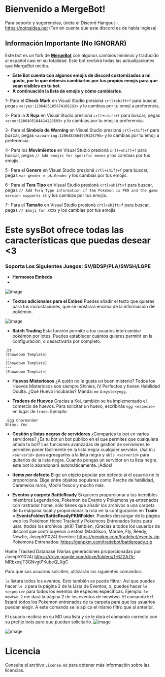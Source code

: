 # Bienvenido a MergeBot!
Para soporte y sugerencias, únete al Discord Hangout - https://notpaldea.net (Ten en cuenta que este discord es de habla inglesa)

## Información Importante (No IGNORAR)
Este bot es un fork de [**MergeBot**](https://github.com/bdawg1989/MergeBot) con algunos cambios mínimos y traducido al español casi en su totalidad.
Este bot recibirá todas las actualizaciones que MergeBot reciba. 

- __Este Bot cuenta con algunos emojis de discord customizados a mi gusto, por lo que deberás cambiarlos por tus propios emojis para que sean visibles en tu bot__.
- __A continuación la lista de emojis y cómo cambiarlos__.
  
1- Para el **Check Mark** en Visual Studio presioná `crtl+shift+f` para buscar, pegas `<a:yes:1206485105674166292>` y lo cambias por tu emoji a preferencia.

2- Para la **X Roja** en Visual Studio presioná `crtl+shift+f` para buscar, pegas `<a:no:1206485104424128593>` y lo cambias por tu emoji a preferencia.

3- Para el **Simbolo de Warning** en Visual Studio presioná `crtl+shift+f` para buscar, pegas `<a:warning:1206483664939126795>` y lo cambias por tu emoji a preferencia.

4- Para los **Movimientos** en Visual Studio presioná `crtl+shift+f` para buscar, pegas `// Add emojis for specific moves` y los cambias por tus emojis.

5- Para el **Genero** en Visual Studio presioná `crtl+shift+f` para buscar, pegas `var gender = pk.Gender` y los cambias por tus emojis.

6- Para el **Tera Tipo** en Visual Studio presioná `crtl+shift+f` para buscar, pegas `// Add Tera Type information if the Pokémon is PK9 and the game version supports it` y los cambias por tus emojis.

7- Para el **Tamaño** en Visual Studio presioná `crtl+shift+f` para buscar, pegas `// Emoji for XXXS` y los cambias por tus emojis.

# Este sysBot ofrece todas las características que puedas desear <3
### Soporta Los Siguientes Juegos:  SV/BDSP/PLA/SWSH/LGPE

- __Hermosos Embeds__
- 
![image](https://i.imgur.com/F1NdO3l.png)

- __Textos adicionales para el Embed__
Puedes añadir el texto que quieras para tus incrustaciones, que se mostrará encima de la información del pokémon.

![image](https://i.imgur.com/ulgsxeq.png)

- __Batch Trading__
Esta función permite a tus usuarios intercambiar pokémon por lotes.  Puedes establecer cuántos quieres permitir en la configuración, o desactivarla por completo.
```
.bt
[Showdown Template]
---
[Showdown Template]
---
[Showdown Template]
```

- __Huevos Misteriosos__
¿A quién no le gusta un buen misterio?
Todos los Huevos Misteriosos son siempre Shinies, IV Perfectos y tienen Habilidad Oculta.  ¿Qué Huevo incubarás?
Manda: `me` o `mysteryegg`.

- __Tradeos de Huevos__
Gracias a Koi, también se ha implementado el comercio de huevos.
Para solicitar un huevo, escribirás `egg <especie>` en lugar de `trade`.
Ejemplo:  
```
.Egg Charmander
Shiny: Yes
```

- __Gestión y listas negras de servidores__
¿Compartes tu bot en varios servidores?  ¿Es tu bot un bot público en el que permites que cualquiera añada tu bot?
Las funciones avanzadas de gestión de servidores te permiten poner fácilmente en la lista negra cualquier servidor.
Usa `bls <serverid>` para agreagarlos a la lista negra y `ubls <serverid>` para quitarlos de la lista negra.
Cuando pongas un servidor en tu lista negra, este bot lo abandonará automáticamente.  ¡Adios!

- __Items por defecto__
Elige un objeto popular por defecto si el usuario no lo proporciona.  Elige entre objetos populares como Parche de habilidad, Caramelos raros, Mochi fresco y mucho más.

- __Eventos y carpeta BattleReady__
Si quieres proporcionar a tus increíbles miembros Legendarios,  Pokemon de Evento y Pokemons ya entrenados con rastrador home, sólo tienes que añadir los archivos a una carpeta de tu máquina local y proporcionar la ruta en la configuración en **Trade > EventsFolder/BattleReadyPKMFolder**.
Puedes descargar de la página web los Pokémon Home Tracked y Pokemons Entrenados listos para usar.  (todos los archivos .pk9) También, ¡Gracias a todos los usuarios de discord que contribuyeron a estos!  (Maddison, Marnie, Fly, Reedy, Newfie, Joseph11024)
Eventos: https://genpkm.com/tradebot/events.zip
Pokemons Entrenados:  https://genpkm.com/tradebot/battleready.zip

Home Tracked Database (Varias generaciones proporcionadas por Joseph11024)
https://drive.google.com/drive/folders/1-6Z2A75-MRbxxsjT3GNvgtPKubeQLXgC

Para que sus usuarios soliciten, utilizarán los siguientes comandos:

`le` listará todos los eventos.  Esto también se puede filtrar.  Así que puedes hacer `le 2` para la página 2 de la Lista de Eventos, o, puedes hacer `le <especie>` para todos los eventos de especies específicas. Ejemplo: `le mewtwo 2` me dará la página 2 de los eventos de mewtwo.
El comando `brl` listará todos los Pokemon entrenados de tu carpeta para que los usuarios puedan elegir.  A este comando se le aplica el mismo filtro que al anterior.

El usuario recibira en su MD una lista y se le dará el comando correcto con su prefijo bots para que puedan solicitarlo.
![image](https://i.imgur.com/JXNf0Vq.png)

![image](https://i.imgur.com/55Owr4v.png)


# Licencia
Consulte el archivo `License.md` para obtener más información sobre las licencias.
